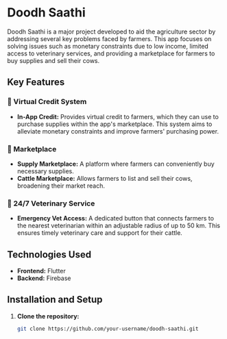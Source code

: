 # Doodh Saathi

Doodh Saathi is a major project developed to aid the agriculture sector by addressing several key problems faced by farmers. This app focuses on solving issues such as monetary constraints due to low income, limited access to veterinary services, and providing a marketplace for farmers to buy supplies and sell their cows.

## Key Features

### 🌾 Virtual Credit System
- **In-App Credit:** Provides virtual credit to farmers, which they can use to purchase supplies within the app's marketplace. This system aims to alleviate monetary constraints and improve farmers' purchasing power.

### 🛒 Marketplace
- **Supply Marketplace:** A platform where farmers can conveniently buy necessary supplies.
- **Cattle Marketplace:** Allows farmers to list and sell their cows, broadening their market reach.

### 🏥 24/7 Veterinary Service
- **Emergency Vet Access:** A dedicated button that connects farmers to the nearest veterinarian within an adjustable radius of up to 50 km. This ensures timely veterinary care and support for their cattle.

## Technologies Used
- **Frontend:** Flutter
- **Backend:** Firebase

## Installation and Setup
1. **Clone the repository:**
   ```sh
   git clone https://github.com/your-username/doodh-saathi.git
